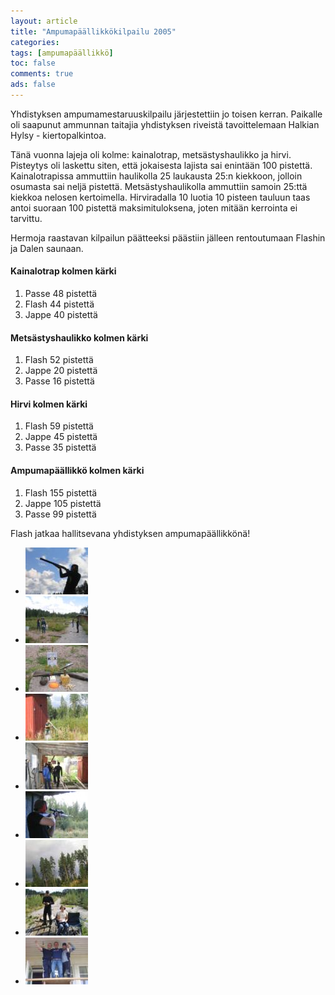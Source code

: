 ```yaml
---
layout: article 
title: "Ampumapäällikkökilpailu 2005" 
categories: 
tags: [ampumapäällikkö]
toc: false 
comments: true 
ads: false 
---
```


Yhdistyksen ampumamestaruuskilpailu järjestettiin jo toisen kerran.
Paikalle oli saapunut ammunnan taitajia yhdistyksen riveistä
tavoittelemaan Halkian Hylsy - kiertopalkintoa.

Tänä vuonna lajeja oli kolme: kainalotrap, metsästyshaulikko ja hirvi.
Pisteytys oli laskettu siten, että jokaisesta lajista sai enintään 100
pistettä. Kainalotrapissa ammuttiin haulikolla 25 laukausta 25:n
kiekkoon, jolloin osumasta sai neljä pistettä. Metsästyshaulikolla
ammuttiin samoin 25:ttä kiekkoa nelosen kertoimella. Hirviradalla 10
luotia 10 pisteen tauluun taas antoi suoraan 100 pistettä
maksimituloksena, joten mitään kerrointa ei tarvittu.

Hermoja raastavan kilpailun päätteeksi päästiin jälleen rentoutumaan
Flashin ja Dalen saunaan.

#### Kainalotrap kolmen kärki

1.  Passe 48 pistettä
2.  Flash 44 pistettä
3.  Jappe 40 pistettä

#### Metsästyshaulikko kolmen kärki

1.  Flash 52 pistettä
2.  Jappe 20 pistettä
3.  Passe 16 pistettä

#### Hirvi kolmen kärki

1.  Flash 59 pistettä
2.  Jappe 45 pistettä
3.  Passe 35 pistettä

#### Ampumapäällikkö kolmen kärki

1.  Flash 155 pistettä
2.  Jappe 105 pistettä
3.  Passe 99 pistettä

Flash jatkaa hallitsevana yhdistyksen ampumapäällikkönä!

<div class="image-gallery" markdown="1">

-   [![](/images/ampumapaallikko-2005/Thumbnails/luokittelematonampumapaallikko2005_02b.jpg)](/images/ampumapaallikko-2005/luokittelematonampumapaallikko2005_02b.jpg)
-   [![](/images/ampumapaallikko-2005/Thumbnails/luokittelematonampumapaallikko2005_03b.jpg)](/images/ampumapaallikko-2005/luokittelematonampumapaallikko2005_03b.jpg)
-   [![](/images/ampumapaallikko-2005/Thumbnails/luokittelematonampumapaallikko2005_04b.jpg)](/images/ampumapaallikko-2005/luokittelematonampumapaallikko2005_04b.jpg)
-   [![](/images/ampumapaallikko-2005/Thumbnails/luokittelematonampumapaallikko2005_05b.jpg)](/images/ampumapaallikko-2005/luokittelematonampumapaallikko2005_05b.jpg)
-   [![](/images/ampumapaallikko-2005/Thumbnails/luokittelematonampumapaallikko2005_06b.jpg)](/images/ampumapaallikko-2005/luokittelematonampumapaallikko2005_06b.jpg)
-   [![](/images/ampumapaallikko-2005/Thumbnails/luokittelematonampumapaallikko2005_07b.jpg)](/images/ampumapaallikko-2005/luokittelematonampumapaallikko2005_07b.jpg)
-   [![](/images/ampumapaallikko-2005/Thumbnails/luokittelematonampumapaallikko2005_08b.jpg)](/images/ampumapaallikko-2005/luokittelematonampumapaallikko2005_08b.jpg)
-   [![](/images/ampumapaallikko-2005/Thumbnails/luokittelematonampumapaallikko2005_09b.jpg)](/images/ampumapaallikko-2005/luokittelematonampumapaallikko2005_09b.jpg)
-   [![](/images/ampumapaallikko-2005/Thumbnails/luokittelematonampumapaallikko2005_11b.jpg)](/images/ampumapaallikko-2005/luokittelematonampumapaallikko2005_11b.jpg)

</div>
